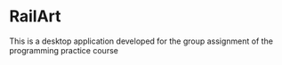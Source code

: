 # RailArt
This is a desktop application developed for the group assignment of the programming practice course